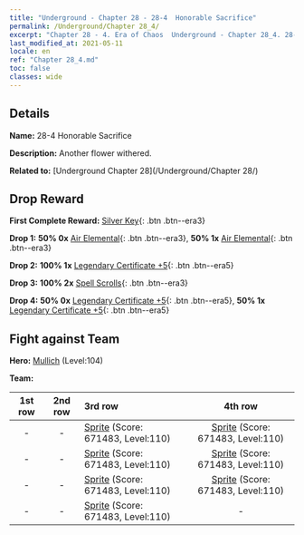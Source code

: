 ```yaml
---
title: "Underground - Chapter 28 - 28-4  Honorable Sacrifice"
permalink: /Underground/Chapter 28_4/
excerpt: "Chapter 28 - 4. Era of Chaos  Underground - Chapter 28_4. 28-4  Honorable Sacrifice"
last_modified_at: 2021-05-11
locale: en
ref: "Chapter 28_4.md"
toc: false
classes: wide
---
```


## Details

 **Name:** 28-4  Honorable Sacrifice

 **Description:**       Another flower withered.

 **Related to:** [Underground Chapter 28](/Underground/Chapter 28/)

## Drop Reward

 **First Complete Reward:** [Silver Key](/Items/con_693/){: .btn .btn--era3}

 **Drop 1:** **50% 0x** [Air Elemental](/Items/her_448/){: .btn .btn--era3}, **50% 1x** [Air Elemental](/Items/her_448/){: .btn .btn--era3}

 **Drop 2:** **100% 1x** [Legendary Certificate +5](/Items/mat_102/){: .btn .btn--era5}

 **Drop 3:** **100% 2x** [Spell Scrolls](/Items/con_694/){: .btn .btn--era3}

 **Drop 4:** **50% 0x** [Legendary Certificate +5](/Items/mat_102/){: .btn .btn--era5}, **50% 1x** [Legendary Certificate +5](/Items/mat_102/){: .btn .btn--era5}


## Fight against Team
 **Hero:** [Mullich](/heroes/Mullich/) (Level:104)

 **Team:**


  | 1st row | 2nd row | 3rd row | 4th row |
  |:----:|:----:|:----|:----:|
  | - | - | [Sprite](/units/Sprite/) (Score: 671483, Level:110)  | [Sprite](/units/Sprite/) (Score: 671483, Level:110)  |
  | - | - | [Sprite](/units/Sprite/) (Score: 671483, Level:110)  | [Sprite](/units/Sprite/) (Score: 671483, Level:110)  |
  | - | - | [Sprite](/units/Sprite/) (Score: 671483, Level:110)  | [Sprite](/units/Sprite/) (Score: 671483, Level:110)  |
  | - | - | [Sprite](/units/Sprite/) (Score: 671483, Level:110)  | - |


